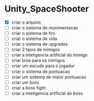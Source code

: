 # Unity_SpaceShooter

- [X] criar o arquivo
- [ ] criar o sistema de movimentacao 
- [ ] criar o sistema de tiro
- [ ] criar o sistema de vida
- [ ] criar o sistema de upgrades
- [ ] criar 2 tipos de inimigos
- [ ] criar a inteligencia artificial do inimigo
- [ ] criar tiros para os inimigos
- [ ] criar um escudo para o jogador
- [ ] criar o sistema de pontuacao
- [ ] criar um sistema de maior pontuacao
- [ ] criar um boss
- [ ] criar a boss fight
- [ ] criar a inteligencia artificial do boss
